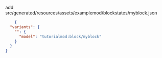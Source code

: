 add src/generated/resources/assets/examplemod/blockstates/myblock.json
```json
    {
  "variants": {
    "": {
      "model": "tutorialmod:block/myblock"
    }
  }
}
```